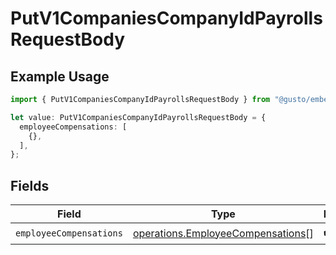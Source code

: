 # PutV1CompaniesCompanyIdPayrollsRequestBody

## Example Usage

```typescript
import { PutV1CompaniesCompanyIdPayrollsRequestBody } from "@gusto/embedded-api/models/operations";

let value: PutV1CompaniesCompanyIdPayrollsRequestBody = {
  employeeCompensations: [
    {},
  ],
};
```

## Fields

| Field                                                                                  | Type                                                                                   | Required                                                                               | Description                                                                            |
| -------------------------------------------------------------------------------------- | -------------------------------------------------------------------------------------- | -------------------------------------------------------------------------------------- | -------------------------------------------------------------------------------------- |
| `employeeCompensations`                                                                | [operations.EmployeeCompensations](../../models/operations/employeecompensations.md)[] | :heavy_check_mark:                                                                     | N/A                                                                                    |